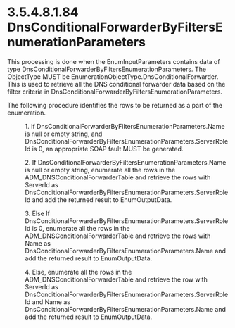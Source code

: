 <html dir="LTR" xmlns:mshelp="http://msdn.microsoft.com/mshelp" xmlns:ddue="http://ddue.schemas.microsoft.com/authoring/2003/5" xmlns:xlink="http://www.w3.org/1999/xlink" xmlns:tool="http://www.microsoft.com/tooltip">
 <body>
 <div id="header">
 <h1 class="heading">3.5.4.8.1.84 DnsConditionalForwarderByFiltersEnumerationParameters</h1>
 </div>
 <div id="mainSection">
 <div id="mainBody">
 <div id="allHistory" class="saveHistory"></div>
 <div id="sectionSection0" class="section" name="collapseableSection">
 

<p>This processing is done when the EnumInputParameters
contains data of type DnsConditionalForwarderByFiltersEnumerationParameters.
The ObjectType MUST be EnumerationObjectType.DnsConditionalForwarder. This is
used to retrieve all the DNS conditional forwarder data based on the filter
criteria in DnsConditionalForwarderByFiltersEnumerationParameters.</p>

<p>The following procedure identifies the rows to be returned
as a part of the enumeration.</p>

<dl>
<dd>
<p>1. If
DnsConditionalForwarderByFiltersEnumerationParameters.Name is null or empty
string, and DnsConditionalForwarderByFiltersEnumerationParameters.ServerRoleId
is 0, an appropriate SOAP fault MUST be generated.</p>
</dd>
<dd>
<p>2. If
DnsConditionalForwarderByFiltersEnumerationParameters.Name is null or empty
string, enumerate all the rows in the ADM_DNSConditionalForwarderTable and
retrieve the rows with ServerId as
DnsConditionalForwarderByFiltersEnumerationParameters.ServerRoleId and add the
returned result to EnumOutputData. </p>
</dd>
<dd>
<p>3. Else
If DnsConditionalForwarderByFiltersEnumerationParameters.ServerRoleId is 0,
enumerate all the rows in the ADM_DNSConditionalForwarderTable and retrieve the
rows with Name as DnsConditionalForwarderByFiltersEnumerationParameters.Name
and add the returned result to EnumOutputData.</p>
</dd>
<dd>
<p>4. Else,
enumerate all the rows in the ADM_DNSConditionalForwarderTable and retrieve the
row with ServerId as
DnsConditionalForwarderByFiltersEnumerationParameters.ServerRoleId and Name as
DnsConditionalForwarderByFiltersEnumerationParameters.Name and add the returned
result to EnumOutputData.</p>
</dd></dl>








 </div>
 </div>
 </div>
 </body>
</html>
